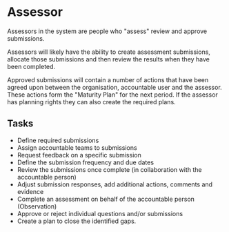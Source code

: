 # Assessor 
Assessors in the system are people who "assess" review and approve submissions.

Assessors will likely have the ability to create assessment submissions, allocate those submissions and then review the results when they have been completed.

Approved submissions will contain a number of actions that have been agreed upon between the organisation, accountable user and the assessor. These actions form the "Maturity Plan" for the next period. If the assessor has planning rights they can also create the required plans.

## Tasks
- Define required submissions
- Assign accountable teams to submissions
- Request feedback on a specific submission
- Define the submission frequency and due dates
- Review the submissions once complete (in collaboration with the accountable person)
- Adjust submission responses, add additional actions, comments and evidence
- Complete an assessment on behalf of the accountable person (Observation)
- Approve or reject individual questions and/or submissions
- Create a plan to close the identified gaps.